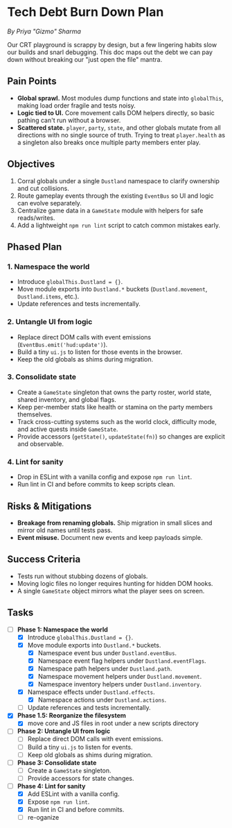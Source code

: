 # Tech Debt Burn Down Plan

*By Priya "Gizmo" Sharma*

Our CRT playground is scrappy by design, but a few lingering habits slow our builds and snarl debugging. This doc maps out the debt we can pay down without breaking our "just open the file" mantra.

## Pain Points

- **Global sprawl.** Most modules dump functions and state into `globalThis`, making load order fragile and tests noisy.
- **Logic tied to UI.** Core movement calls DOM helpers directly, so basic pathing can't run without a browser.
- **Scattered state.** `player`, `party`, `state`, and other globals mutate from all directions with no single source of truth. Trying to treat `player.health` as a singleton also breaks once multiple party members enter play.

## Objectives

1. Corral globals under a single `Dustland` namespace to clarify ownership and cut collisions.
2. Route gameplay events through the existing `EventBus` so UI and logic can evolve separately.
3. Centralize game data in a `GameState` module with helpers for safe reads/writes.
4. Add a lightweight `npm run lint` script to catch common mistakes early.

## Phased Plan

### 1. Namespace the world
- Introduce `globalThis.Dustland = {}`.
- Move module exports into `Dustland.*` buckets (`Dustland.movement`, `Dustland.items`, etc.).
- Update references and tests incrementally.

### 2. Untangle UI from logic
- Replace direct DOM calls with event emissions (`EventBus.emit('hud:update')`).
- Build a tiny `ui.js` to listen for those events in the browser.
- Keep the old globals as shims during migration.

### 3. Consolidate state
- Create a `GameState` singleton that owns the party roster, world state, shared inventory, and global flags.
- Keep per-member stats like health or stamina on the party members themselves.
- Track cross-cutting systems such as the world clock, difficulty mode, and active quests inside `GameState`.
- Provide accessors (`getState()`, `updateState(fn)`) so changes are explicit and observable.

### 4. Lint for sanity
- Drop in ESLint with a vanilla config and expose `npm run lint`.
- Run lint in CI and before commits to keep scripts clean.

## Risks & Mitigations
- **Breakage from renaming globals.** Ship migration in small slices and mirror old names until tests pass.
- **Event misuse.** Document new events and keep payloads simple.

## Success Criteria
- Tests run without stubbing dozens of globals.
- Moving logic files no longer requires hunting for hidden DOM hooks.
- A single `GameState` object mirrors what the player sees on screen.

## Tasks

- [ ] **Phase 1: Namespace the world**
  - [x] Introduce `globalThis.Dustland = {}`.
  - [x] Move module exports into `Dustland.*` buckets.
    - [x] Namespace event bus under `Dustland.eventBus`.
    - [x] Namespace event flag helpers under `Dustland.eventFlags`.
    - [x] Namespace path helpers under `Dustland.path`.
    - [x] Namespace movement helpers under `Dustland.movement`.
    - [x] Namespace inventory helpers under `Dustland.inventory`.
  - [x] Namespace effects under `Dustland.effects`.
    - [x] Namespace actions under `Dustland.actions`.
  - [ ] Update references and tests incrementally.
- [x] **Phase 1.5: Reorganize the filesystem**
  - [x] move core and JS files in root under a new scripts directory
- [ ] **Phase 2: Untangle UI from logic**
  - [ ] Replace direct DOM calls with event emissions.
  - [ ] Build a tiny `ui.js` to listen for events.
  - [ ] Keep old globals as shims during migration.
- [ ] **Phase 3: Consolidate state**
  - [ ] Create a `GameState` singleton.
  - [ ] Provide accessors for state changes.
- [ ] **Phase 4: Lint for sanity**
  - [x] Add ESLint with a vanilla config.
  - [x] Expose `npm run lint`.
  - [x] Run lint in CI and before commits.
  - [ ] re-oganize
